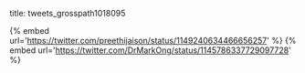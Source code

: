 title: tweets_grosspath1018095

{% embed url='https://twitter.com/preethijaison/status/1149240634466656257' %}
{% embed url='https://twitter.com/DrMarkOng/status/1145786337729097728' %}
